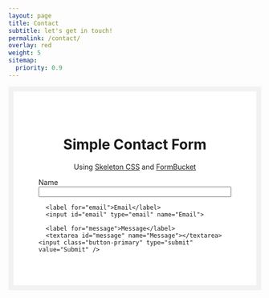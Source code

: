 ```yaml
---
layout: page
title: Contact
subtitle: let's get in touch!
permalink: /contact/
overlay: red
weight: 5
sitemap:
  priority: 0.9
---
```



<div class="form-box">
  <h1>Simple Contact Form</h1>
  <p>Using <a href="http://getskeleton.com">Skeleton CSS</a> and <a href="https://www.formbucket.com">FormBucket</a></p>
  <form action="https://api.formbucket.com/f/c2K3QTQ" method="post">
      <label for="name">Name</label>
      <input id="name" type="text" name="Name">
    
      <label for="email">Email</label>
      <input id="email" type="email" name="Email">
    
      <label for="message">Message</label>
      <textarea id="message" name="Message"></textarea>
    <input class="button-primary" type="submit" value="Submit" />
  </form>
</div>

<style>
.form-box {
  max-width: 500px;
  margin: auto;
  padding: 50px;
  background: #ffffff;
  border: 10px solid #f2f2f2;
}

h1, p {
  text-align: center;
}

input, textarea {
  width: 100%;
}
</style>
  
</div>